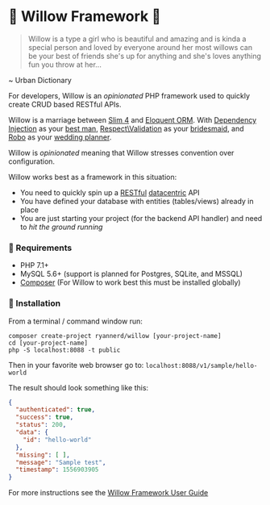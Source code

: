 # 🌳 Willow Framework 🌳

>Willow is a type a girl who is beautiful and amazing and is kinda a special person and loved by everyone around her
>most willows can be your best of friends she's up for anything and she's loves anything fun you throw at her...

~ Urban Dictionary

For developers, Willow is an _opinionated_ PHP framework used to quickly create CRUD based RESTful APIs.

Willow is a marriage between [Slim 4](http://slimframework.com) and [Eloquent ORM](https://github.com/illuminate/database).
With [Dependency Injection](http://php-di.org/) as your [best man](https://en.wikipedia.org/wiki/Groomsman), 
[Respect\Validation](https://respect-validation.readthedocs.io/en/1.1/) as your [bridesmaid](https://en.wikipedia.org/wiki/Bridesmaid),
and [Robo](http://robo.li/) as your [wedding planner](https://en.wikipedia.org/wiki/Wedding_planner). 

Willow is _opinionated_ meaning that Willow stresses convention over configuration.

Willow works best as a framework in this situation:
* You need to quickly spin up a [RESTful](https://restfulapi.net/) [datacentric](https://www.codecademy.com/articles/what-is-crud) API
* You have defined your database with entities (tables/views) already in place
* You are just starting your project (for the backend API handler) and need to _hit the ground running_

### 📃 Requirements
* PHP 7.1+
* MySQL 5.6+ (support is planned for Postgres, SQLite, and MSSQL)
* [Composer](https://getcomposer.org) (For Willow to work best this must be installed globally)

### 💾 Installation
From a terminal / command window run:

```
composer create-project ryannerd/willow [your-project-name]
cd [your-project-name]
php -S localhost:8088 -t public
```

Then in your favorite web browser go to: `localhost:8088/v1/sample/hello-world`

The result should look something like this:

```json
{
  "authenticated": true,
  "success": true,
  "status": 200,
  "data": {
    "id": "hello-world"
  },
  "missing": [ ],
  "message": "Sample test",
  "timestamp": 1556903905
}
```

For more instructions see the [Willow Framework User Guide](https://willow.plexie.com/app/#/public/project/f66cdc9e-18dd-419c-8575-0c8901152cd3)
